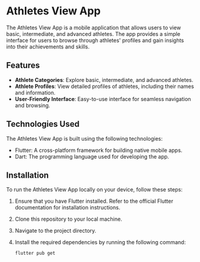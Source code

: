 # Athletes View App

The Athletes View App is a mobile application that allows users to view basic, intermediate, and advanced athletes. The app provides a simple interface for users to browse through athletes' profiles and gain insights into their achievements and skills.

## Features

- **Athlete Categories**: Explore basic, intermediate, and advanced athletes.
- **Athlete Profiles**: View detailed profiles of athletes, including their names and information.
- **User-Friendly Interface**: Easy-to-use interface for seamless navigation and browsing.

## Technologies Used

The Athletes View App is built using the following technologies:

- Flutter: A cross-platform framework for building native mobile apps.
- Dart: The programming language used for developing the app.

## Installation

To run the Athletes View App locally on your device, follow these steps:

1. Ensure that you have Flutter installed. Refer to the official Flutter documentation for installation instructions.

2. Clone this repository to your local machine.

3. Navigate to the project directory.

4. Install the required dependencies by running the following command:

   ```bash
   flutter pub get
